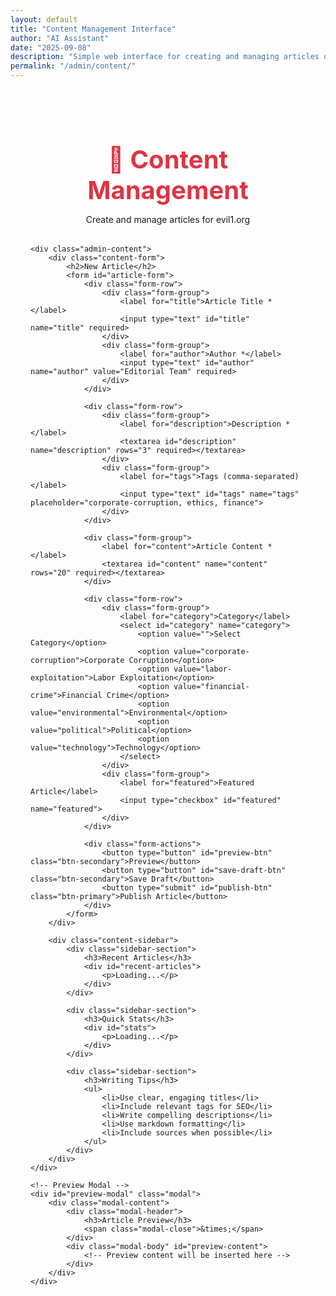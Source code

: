 ```yaml
---
layout: default
title: "Content Management Interface"
author: "AI Assistant"
date: "2025-09-08"
description: "Simple web interface for creating and managing articles on evil1.org"
permalink: "/admin/content/"
---
```


<link rel="stylesheet" href="{{ '/assets/css/admin.css' | relative_url }}">

<div class="admin-container">
    <header class="admin-header">
        <h1>📝 Content Management</h1>
        <p>Create and manage articles for evil1.org</p>
    </header>

    <div class="admin-content">
        <div class="content-form">
            <h2>New Article</h2>
            <form id="article-form">
                <div class="form-row">
                    <div class="form-group">
                        <label for="title">Article Title *</label>
                        <input type="text" id="title" name="title" required>
                    </div>
                    <div class="form-group">
                        <label for="author">Author *</label>
                        <input type="text" id="author" name="author" value="Editorial Team" required>
                    </div>
                </div>

                <div class="form-row">
                    <div class="form-group">
                        <label for="description">Description *</label>
                        <textarea id="description" name="description" rows="3" required></textarea>
                    </div>
                    <div class="form-group">
                        <label for="tags">Tags (comma-separated)</label>
                        <input type="text" id="tags" name="tags" placeholder="corporate-corruption, ethics, finance">
                    </div>
                </div>

                <div class="form-group">
                    <label for="content">Article Content *</label>
                    <textarea id="content" name="content" rows="20" required></textarea>
                </div>

                <div class="form-row">
                    <div class="form-group">
                        <label for="category">Category</label>
                        <select id="category" name="category">
                            <option value="">Select Category</option>
                            <option value="corporate-corruption">Corporate Corruption</option>
                            <option value="labor-exploitation">Labor Exploitation</option>
                            <option value="financial-crime">Financial Crime</option>
                            <option value="environmental">Environmental</option>
                            <option value="political">Political</option>
                            <option value="technology">Technology</option>
                        </select>
                    </div>
                    <div class="form-group">
                        <label for="featured">Featured Article</label>
                        <input type="checkbox" id="featured" name="featured">
                    </div>
                </div>

                <div class="form-actions">
                    <button type="button" id="preview-btn" class="btn-secondary">Preview</button>
                    <button type="button" id="save-draft-btn" class="btn-secondary">Save Draft</button>
                    <button type="submit" id="publish-btn" class="btn-primary">Publish Article</button>
                </div>
            </form>
        </div>

        <div class="content-sidebar">
            <div class="sidebar-section">
                <h3>Recent Articles</h3>
                <div id="recent-articles">
                    <p>Loading...</p>
                </div>
            </div>

            <div class="sidebar-section">
                <h3>Quick Stats</h3>
                <div id="stats">
                    <p>Loading...</p>
                </div>
            </div>

            <div class="sidebar-section">
                <h3>Writing Tips</h3>
                <ul>
                    <li>Use clear, engaging titles</li>
                    <li>Include relevant tags for SEO</li>
                    <li>Write compelling descriptions</li>
                    <li>Use markdown formatting</li>
                    <li>Include sources when possible</li>
                </ul>
            </div>
        </div>
    </div>

    <!-- Preview Modal -->
    <div id="preview-modal" class="modal">
        <div class="modal-content">
            <div class="modal-header">
                <h3>Article Preview</h3>
                <span class="modal-close">&times;</span>
            </div>
            <div class="modal-body" id="preview-content">
                <!-- Preview content will be inserted here -->
            </div>
        </div>
    </div>
</div>

<style>
.admin-container {
    max-width: 1400px;
    margin: 0 auto;
    padding: 2rem;
}

.admin-header {
    text-align: center;
    margin-bottom: 2rem;
}

.admin-header h1 {
    color: #dc3545;
    font-size: 2.5rem;
    margin-bottom: 0.5rem;
}

.admin-content {
    display: grid;
    grid-template-columns: 1fr 300px;
    gap: 2rem;
}

.content-form {
    background: white;
    padding: 2rem;
    border-radius: 8px;
    box-shadow: 0 2px 10px rgba(0,0,0,0.1);
}

.content-form h2 {
    color: #dc3545;
    margin-bottom: 1.5rem;
    border-bottom: 2px solid #dc3545;
    padding-bottom: 0.5rem;
}

.form-row {
    display: grid;
    grid-template-columns: 1fr 1fr;
    gap: 1rem;
    margin-bottom: 1rem;
}

.form-group {
    margin-bottom: 1rem;
}

.form-group label {
    display: block;
    margin-bottom: 0.5rem;
    font-weight: 600;
    color: #333;
}

.form-group input,
.form-group select,
.form-group textarea {
    width: 100%;
    padding: 0.75rem;
    border: 1px solid #ced4da;
    border-radius: 4px;
    font-size: 1rem;
}

.form-group textarea {
    resize: vertical;
    font-family: monospace;
}

.form-actions {
    display: flex;
    gap: 1rem;
    justify-content: flex-end;
    margin-top: 2rem;
    padding-top: 1rem;
    border-top: 1px solid #e9ecef;
}

.btn-primary,
.btn-secondary {
    padding: 0.75rem 2rem;
    border: none;
    border-radius: 4px;
    font-size: 1rem;
    font-weight: 600;
    cursor: pointer;
    transition: all 0.2s ease;
}

.btn-primary {
    background: #dc3545;
    color: white;
}

.btn-primary:hover {
    background: #c82333;
    transform: translateY(-1px);
}

.btn-secondary {
    background: #6c757d;
    color: white;
}

.btn-secondary:hover {
    background: #5a6268;
    transform: translateY(-1px);
}

.content-sidebar {
    display: flex;
    flex-direction: column;
    gap: 1.5rem;
}

.sidebar-section {
    background: white;
    padding: 1.5rem;
    border-radius: 8px;
    box-shadow: 0 2px 10px rgba(0,0,0,0.1);
}

.sidebar-section h3 {
    color: #dc3545;
    margin-bottom: 1rem;
    font-size: 1.2rem;
}

.sidebar-section ul {
    margin: 0;
    padding-left: 1.5rem;
}

.sidebar-section li {
    margin-bottom: 0.5rem;
}

/* Modal Styles */
.modal {
    display: none;
    position: fixed;
    z-index: 1000;
    left: 0;
    top: 0;
    width: 100%;
    height: 100%;
    background-color: rgba(0,0,0,0.5);
}

.modal-content {
    background-color: white;
    margin: 5% auto;
    padding: 0;
    border-radius: 8px;
    width: 90%;
    max-width: 800px;
    max-height: 80vh;
    overflow-y: auto;
}

.modal-header {
    display: flex;
    justify-content: space-between;
    align-items: center;
    padding: 1.5rem;
    border-bottom: 1px solid #e9ecef;
}

.modal-header h3 {
    margin: 0;
    color: #dc3545;
}

.modal-close {
    font-size: 2rem;
    cursor: pointer;
    color: #6c757d;
}

.modal-close:hover {
    color: #dc3545;
}

.modal-body {
    padding: 1.5rem;
    line-height: 1.6;
}

@media (max-width: 1024px) {
    .admin-content {
        grid-template-columns: 1fr;
    }

    .form-row {
        grid-template-columns: 1fr;
    }
}
</style>

<script>
// Article management functionality
document.addEventListener('DOMContentLoaded', function() {
    const form = document.getElementById('article-form');
    const previewBtn = document.getElementById('preview-btn');
    const saveDraftBtn = document.getElementById('save-draft-btn');
    const publishBtn = document.getElementById('publish-btn');
    const previewModal = document.getElementById('preview-modal');
    const modalClose = document.querySelector('.modal-close');

    // Load recent articles and stats
    loadRecentArticles();
    loadStats();

    // Preview functionality
    previewBtn.addEventListener('click', function() {
        const formData = new FormData(form);
        const previewContent = generatePreview(formData);
        document.getElementById('preview-content').innerHTML = previewContent;
        previewModal.style.display = 'block';
    });

    // Modal close
    modalClose.addEventListener('click', function() {
        previewModal.style.display = 'none';
    });

    window.addEventListener('click', function(event) {
        if (event.target === previewModal) {
            previewModal.style.display = 'none';
        }
    });

    // Save draft
    saveDraftBtn.addEventListener('click', function() {
        const formData = new FormData(form);
        const articleData = {
            title: formData.get('title'),
            author: formData.get('author'),
            description: formData.get('description'),
            tags: formData.get('tags'),
            category: formData.get('category'),
            content: formData.get('content'),
            featured: formData.get('featured') === 'on',
            savedAt: new Date().toISOString(),
            status: 'draft'
        };

        localStorage.setItem('article-draft', JSON.stringify(articleData));
        alert('✅ Draft saved successfully!');
    });

    // Publish article
    form.addEventListener('submit', function(e) {
        e.preventDefault();

        if (!validateForm()) {
            alert('❌ Please fill in all required fields.');
            return;
        }

        const formData = new FormData(form);
        const articleData = {
            title: formData.get('title'),
            author: formData.get('author'),
            description: formData.get('description'),
            tags: formData.get('tags'),
            category: formData.get('category'),
            content: formData.get('content'),
            featured: formData.get('featured') === 'on',
            publishedAt: new Date().toISOString(),
            status: 'published'
        };

        // Generate filename
        const filename = generateFilename(articleData.title);

        // Create markdown content
        const markdownContent = generateMarkdown(articleData);

        // In a real implementation, this would send to server
        console.log('Publishing article:', filename, markdownContent);

        alert('🚀 Article published successfully! (Note: This is a demo - actual publishing would require server-side implementation)');

        // Reset form
        form.reset();
    });

    function validateForm() {
        const requiredFields = form.querySelectorAll('[required]');
        let isValid = true;

        requiredFields.forEach(field => {
            if (!field.value.trim()) {
                field.style.borderColor = '#dc3545';
                isValid = false;
            } else {
                field.style.borderColor = '#ced4da';
            }
        });

        return isValid;
    }

    function generatePreview(formData) {
        const title = formData.get('title') || 'Untitled';
        const author = formData.get('author') || 'Anonymous';
        const description = formData.get('description') || '';
        const content = formData.get('content') || '';
        const tags = formData.get('tags') || '';

        let html = `<h1>${title}</h1>`;
        html += `<p class="meta">By ${author} | ${new Date().toLocaleDateString()}</p>`;

        if (description) {
            html += `<p class="description">${description}</p>`;
        }

        if (tags) {
            const tagArray = tags.split(',').map(tag => tag.trim());
            html += `<div class="tags">Tags: ${tagArray.map(tag => `<span class="tag">${tag}</span>`).join('')}</div>`;
        }

        // Simple markdown-like parsing for preview
        const parsedContent = content
            .replace(/^### (.*$)/gim, '<h3>$1</h3>')
            .replace(/^## (.*$)/gim, '<h2>$1</h2>')
            .replace(/^# (.*$)/gim, '<h1>$1</h1>')
            .replace(/\*\*(.*)\*\*/gim, '<strong>$1</strong>')
            .replace(/\*(.*)\*/gim, '<em>$1</em>')
            .replace(/\n\n/g, '</p><p>')
            .replace(/\n/g, '<br>');

        html += `<div class="content"><p>${parsedContent}</p></div>`;

        return html;
    }

    function generateFilename(title) {
        return title.toLowerCase()
            .replace(/[^a-z0-9\s]/g, '')
            .replace(/\s+/g, '-')
            .replace(/-+/g, '-')
            .replace(/^-|-$/g, '');
    }

    function generateMarkdown(articleData) {
        const frontMatter = `---
layout: article
title: "${articleData.title}"
author: "${articleData.author}"
date: "${new Date().toISOString().split('T')[0]}"
description: "${articleData.description}"
tags: [${articleData.tags ? articleData.tags.split(',').map(tag => `"${tag.trim()}"`).join(', ') : ''}]
${articleData.category ? `categories: ["${articleData.category}"]` : ''}
${articleData.featured ? 'featured: true' : ''}
published: true
---

# ${articleData.title}

${articleData.content}
`;

        return frontMatter;
    }

    function loadRecentArticles() {
        // In a real implementation, this would fetch from server
        const recentArticles = [
            { title: 'Corporate Espionage Tactics', date: '2025-09-07' },
            { title: 'Executive Compensation Scandals', date: '2025-09-06' },
            { title: 'Supply Chain Exploitation', date: '2025-09-05' }
        ];

        const html = recentArticles.map(article =>
            `<div class="recent-article">
                <h4>${article.title}</h4>
                <p>${article.date}</p>
            </div>`
        ).join('');

        document.getElementById('recent-articles').innerHTML = html;
    }

    function loadStats() {
        // Mock stats - in real implementation, fetch from analytics
        const stats = {
            totalArticles: 38,
            publishedThisMonth: 5,
            totalViews: 15420,
            avgReadingTime: '8 min'
        };

        const html = `
            <div class="stat-item">
                <span class="stat-label">Total Articles:</span>
                <span class="stat-value">${stats.totalArticles}</span>
            </div>
            <div class="stat-item">
                <span class="stat-label">Published This Month:</span>
                <span class="stat-value">${stats.publishedThisMonth}</span>
            </div>
            <div class="stat-item">
                <span class="stat-label">Total Views:</span>
                <span class="stat-value">${stats.totalViews.toLocaleString()}</span>
            </div>
            <div class="stat-item">
                <span class="stat-label">Avg Reading Time:</span>
                <span class="stat-value">${stats.avgReadingTime}</span>
            </div>
        `;

        document.getElementById('stats').innerHTML = html;
    }

    // Load draft if exists
    const savedDraft = localStorage.getItem('article-draft');
    if (savedDraft) {
        const draft = JSON.parse(savedDraft);
        Object.keys(draft).forEach(key => {
            const field = form.querySelector(`[name="${key}"]`);
            if (field) {
                if (field.type === 'checkbox') {
                    field.checked = draft[key];
                } else {
                    field.value = draft[key];
                }
            }
        });
    }
});
</script>
